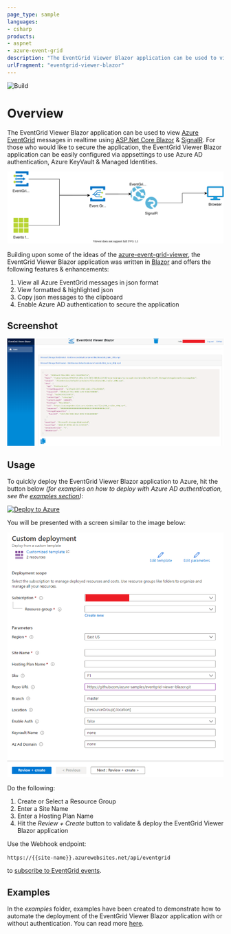 ```yaml
---
page_type: sample
languages:
- csharp
products:
- aspnet
- azure-event-grid
description: "The EventGrid Viewer Blazor application can be used to view Azure EventGrid messages in realtime using ASP.Net Core Blazor & SignalR. For those who would like to secure the application, the EventGrid Viewer Blazor application can be easily configured via appsettings to use Azure AD authentication, Azure KeyVault & Managed Identities"
urlFragment: "eventgrid-viewer-blazor"
---
```


![Build](https://github.com/Azure-Samples/eventgrid-viewer-blazor/workflows/Build/badge.svg)

# Overview

The EventGrid Viewer Blazor application can be used to view [Azure EventGrid](https://docs.microsoft.com/en-us/azure/event-grid/overview) messages in realtime using [ASP.Net Core Blazor](https://docs.microsoft.com/en-us/aspnet/core/blazor/?view=aspnetcore-3.1) & [SignalR](https://docs.microsoft.com/en-us/aspnet/signalr/overview/getting-started/introduction-to-signalr).  For those who would like to secure the application, the EventGrid Viewer Blazor application can be easily configured via appsettings to use Azure AD authentication, Azure KeyVault & Managed Identities.

![overview diagram](./docs/images/overview.drawio.svg)

Building upon some of the ideas of the [azure-event-grid-viewer](https://github.com/Azure-Samples/azure-event-grid-viewer), the EventGrid Viewer Blazor application was written in [Blazor](https://dotnet.microsoft.com/apps/aspnet/web-apps/blazor) and offers the following features & enhancements:

1. View all Azure EventGrid messages in json format
1. View formatted & highlighted json
1. Copy json messages to the clipboard
1. Enable Azure AD authentication to secure the application

## Screenshot

![eventgrid-viewer-blazor Screenshot](docs/images/eventgrid-viewer-blazor-screenshot.png)

## Usage

To quickly deploy the EventGrid Viewer Blazor application to Azure, hit the button below *(for examples on how to deploy with Azure AD authentication, see the [examples section](#examples))*:

[![Deploy to Azure](https://aka.ms/deploytoazurebutton)](https://portal.azure.com/#create/Microsoft.Template/uri/https%3A%2F%2Fraw.githubusercontent.com%2FAzure-Samples%2Feventgrid-viewer-blazor%2Fmain%2Finfrastructure%2Farm%2Fazuredeploy.json)

You will be presented with a screen similar to the image below:

![Deploy to Azure](docs/images/deploy-to-azure-no-auth.png)

Do the following:

1. Create or Select a Resource Group
1. Enter a Site Name
1. Enter a Hosting Plan Name
1. Hit the *Review + Create* button to validate & deploy the EventGrid Viewer Blazor application

Use the Webhook endpoint:

 ```https://{{site-name}}.azurewebsites.net/api/eventgrid```

 to [subscribe to EventGrid events](https://docs.microsoft.com/en-us/azure/event-grid/subscribe-through-portal).

## Examples

In the *examples* folder, examples have been created to demonstrate how to automate the deployment of the EventGrid Viewer Blazor application with or without authentication.  You can read more [here](examples).
